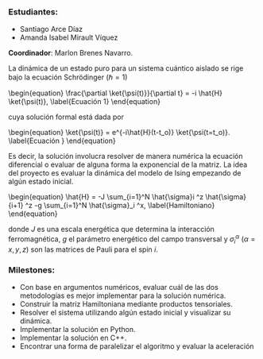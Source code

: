 ### Estudiantes:

* Santiago Arce Díaz
* Amanda Isabel Mirault Víquez

 **Coordinador**: Marlon Brenes Navarro.


 La dinámica de un estado puro para un sistema cuántico aislado se rige bajo la ecuación Schrödinger ($\hbar = 1$)
 
\begin{equation} \frac{\partial \ket{\psi(t)}}{\partial t} = -i \hat{H} \ket{\psi(t)}, \label{Ecuación 1} \end{equation}

cuya solución formal está dada por

\begin{equation} \ket{\psi(t)} = e^{-i\hat{H}(t-t_o)} \ket{\psi(t=t_o)}. \label{Ecuación } \end{equation}

Es decir, la solución involucra resolver de manera numérica la ecuación diferencial o evaluar de alguna forma la exponencial de la matriz. La idea del proyecto es evaluar la dinámica del modelo de Ising empezando de algún estado inicial.

\begin{equation} \hat{H} = -J \sum_{i=1}^N \hat{\sigma}i ^z \hat{\sigma}{i+1} ^z -g \sum_{i=1}^N \hat{\sigma}_i ^x, \label{Hamiltoniano} \end{equation}

donde $J$ es una escala energética que determina la interacción ferromagnética, $g$ el parámetro energético del campo transversal y $\sigma^{\alpha}_{i}$ ($\alpha = x, y, z$) son las matrices de Pauli para el spin $i$.
### Milestones:

* Con base en argumentos numéricos, evaluar cuál de las dos metodologías es mejor implementar para la solución numérica.
* Construir la matriz Hamiltoniana mediante productos tensoriales.
* Resolver el sistema utilizando algún estado inicial y visualizar su dinámica.
* Implementar la solución en Python.
* Implementar la solución en C++.
* Encontrar una forma de paralelizar el algoritmo y evaluar la aceleración
